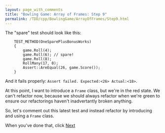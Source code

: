 ```yaml
---
layout: page_with_comments
title: "Bowling Game: Array of Frames: Step 9"
permalink: /TDD/cpp/BowlingGame/ArrayOfFrames/Step9.html
---
```


The "spare" test should look like this:

```
    TEST_METHOD(OneSparePlusBonusWorks)
    {
        game.Roll(4);
        game.Roll(6); // spare!
        game.Roll(8);
        RollMany(17, 0);
        Assert::AreEqual(26, game.Score());
    }
```

And it fails properly:  ```Assert failed. Expected:<26> Actual:<18>```.

At this point, I want to introduce a ```Frame``` class, but we're in the red state. We can't refactor now, because we should always refactor when we're green to ensure our refactorings haven't inadvertantly broken anything.

So, let's comment out this latest test and instead refactor by introducing and using a ```Frame``` class.

When you've done that, click [Next](Step10.html)

